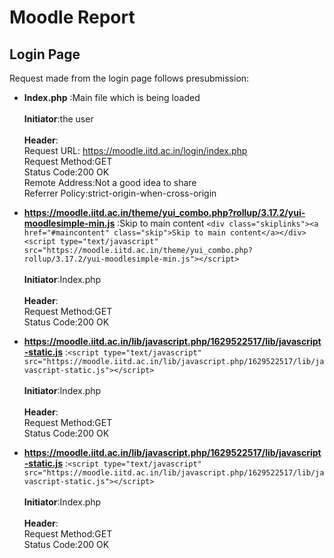 # Moodle Report
## Login Page
Request made from the login page follows presubmission:  

* __Index.php__ :Main file which is being loaded<br><br> __Initiator__:the user<br><br> __Header__:<br>Request URL: https://moodle.iitd.ac.in/login/index.php<br>Request Method:GET<br>Status Code:200 OK<br>Remote Address:Not a good idea to share<br>Referrer Policy:strict-origin-when-cross-origin  

* __https://moodle.iitd.ac.in/theme/yui_combo.php?rollup/3.17.2/yui-moodlesimple-min.js__ :Skip to main content `<div class="skiplinks"><a href="#maincontent" class="skip">Skip to main content</a></div><script type="text/javascript" src="https://moodle.iitd.ac.in/theme/yui_combo.php?rollup/3.17.2/yui-moodlesimple-min.js"></script>`
<br><br> __Initiator__:Index.php<br><br> __Header__:<br>Request Method:GET<br>Status Code:200 OK<br>

* __https://moodle.iitd.ac.in/lib/javascript.php/1629522517/lib/javascript-static.js__ :`<script type="text/javascript" src="https://moodle.iitd.ac.in/lib/javascript.php/1629522517/lib/javascript-static.js"></script>`
<br><br> __Initiator__:Index.php<br><br> __Header__:<br>Request Method:GET<br>Status Code:200 OK<br>

* __https://moodle.iitd.ac.in/lib/javascript.php/1629522517/lib/javascript-static.js__ :`<script type="text/javascript" src="https://moodle.iitd.ac.in/lib/javascript.php/1629522517/lib/javascript-static.js"></script>`
<br><br> __Initiator__:Index.php<br><br> __Header__:<br>Request Method:GET<br>Status Code:200 OK<br>

